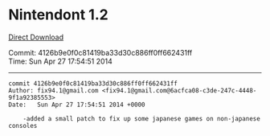 # Nintendont 1.2
[Direct Download](./Nintendont.zip)

Commit: 4126b9e0f0c81419ba33d30c886ff0ff662431ff  
Time: Sun Apr 27 17:54:51 2014   

-----

```
commit 4126b9e0f0c81419ba33d30c886ff0ff662431ff
Author: fix94.1@gmail.com <fix94.1@gmail.com@6acfca08-c3de-247c-4448-9f1a92385553>
Date:   Sun Apr 27 17:54:51 2014 +0000

    -added a small patch to fix up some japanese games on non-japanese consoles
```
